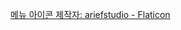 <a href="https://www.flaticon.com/kr/free-icons/" title="메뉴 아이콘">메뉴 아이콘  제작자: ariefstudio - Flaticon</a>